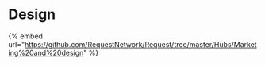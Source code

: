 # Design

{% embed url="https://github.com/RequestNetwork/Request/tree/master/Hubs/Marketing%20and%20design" %}



